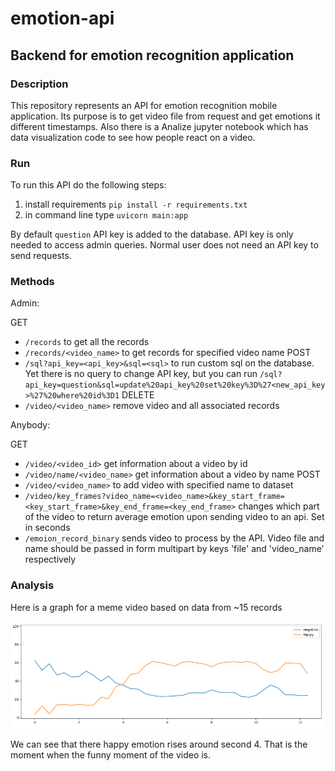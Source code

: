 # emotion-api
## Backend for emotion recognition application

### Description
This repository represents an API for emotion recognition mobile application. Its purpose is to get video file from request and get emotions it different timestamps. 
Also there is a Analize jupyter notebook which has data visualization code to see how people react on a video.

### Run
To run this API do the following steps:
1. install requirements `pip install -r requirements.txt` 
2. in command line type `uvicorn main:app`

By default `question` API key is added to the database. API key is only needed to access admin queries. Normal user does not need an API key to send requests.

### Methods
Admin:

GET
* `/records` to get all the records
* `/records/<video_name>` to get records for specified video name
POST
* `/sql?api_key=<api_key>&sql=<sql>` to run custom sql on the database. Yet there is no query to change API key, but you can run 
`/sql?api_key=question&sql=update%20api_key%20set%20key%3D%27<new_api_key>%27%20where%20id%3D1`
DELETE
* `/video/<video_name>` remove video and all associated records

Anybody:

GET
* `/video/<video_id>` get information about a video by id
* `/video/name/<video_name>` get information about a video by name
POST
* `/video/<video_name>` to add video with specified name to dataset
* `/video/key_frames?video_name=<video_name>&key_start_frame=<key_start_frame>&key_end_frame=<key_end_frame>` changes which part of the video to return 
average emotion upon sending video to an api. Set in seconds
* `/emoion_record_binary` sends video to process by the API. Video file and name should be passed in form multipart by keys 'file' and 'video_name' respectively

### Analysis
Here is a graph for a meme video based on data from ~15 records

![graph](https://github.com/anprowh/emotion-api/raw/main/assets/graph.png)

We can see that there happy emotion rises around second 4. That is the moment when the funny moment of the video is. 
